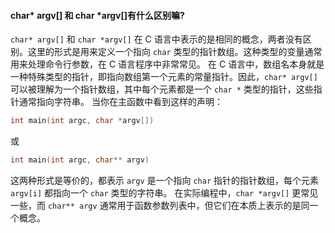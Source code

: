 #### char* argv[] 和 char *argv[]有什么区别嘛?
`char* argv[]` 和 `char *argv[]` 在 C 语言中表示的是相同的概念，两者没有区别。这里的形式是用来定义一个指向 `char` 类型的指针数组。这种类型的变量通常用来处理命令行参数，在 C 语言程序中非常常见。
在 C 语言中，数组名本身就是一种特殊类型的指针，即指向数组第一个元素的常量指针。因此，`char* argv[]` 可以被理解为一个指针数组，其中每个元素都是一个 `char *` 类型的指针，这些指针通常指向字符串。
当你在主函数中看到这样的声明：
```c
int main(int argc, char *argv[])
```
或
```c
int main(int argc, char** argv)
```
这两种形式是等价的，都表示 `argv` 是一个指向 `char` 指针的指针数组，每个元素 `argv[i]` 都指向一个 `char` 类型的字符串。
在实际编程中，`char *argv[]` 更常见一些，而 `char** argv` 通常用于函数参数列表中，但它们在本质上表示的是同一个概念。